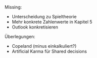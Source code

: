 Missing:
- Unterscheidung zu Spieltheorie
- Mehr konkrete Zahlenwerte in Kapitel 5
- Outlook konkretisieren

Überlegungen:
- Copeland (minus einkalkuliert?)
- Artificial Karma für Shared decisions